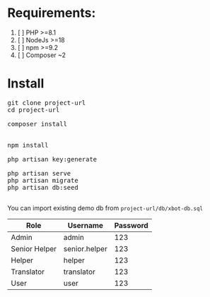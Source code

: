 # Requirements:
1. [ ] PHP >=8.1
2. [ ] NodeJs >=18
3. [ ] npm >=9.2
4. [ ] Composer ~2


# Install
<pre>
git clone project-url
cd project-url

composer install


npm install

php artisan key:generate

php artisan serve
php artisan migrate
php artisan db:seed

</pre>

You can import existing demo db from `project-url/db/xbot-db.sql`


| Role          | Username      | Password |
|---------------|---------------|----------|
| Admin         | admin         | 123      |
| Senior Helper | senior.helper | 123      |
| Helper        | helper        | 123      |
| Translator    | translator    | 123      |
| User          | user          | 123      |





